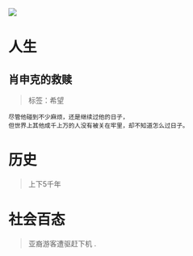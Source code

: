 ![](https://github.com/HandsomeFangzhihao/Reading-notes/tree/master/images/book.jpg)
# 人生
## 肖申克的救赎
>标签：希望

	尽管他碰到不少麻烦，还是继续过他的日子，
	但世界上其他成千上万的人没有被关在牢里，却不知道怎么过日子。


# 历史
>上下5千年


# 社会百态
>亚裔游客遭驱赶下机
.